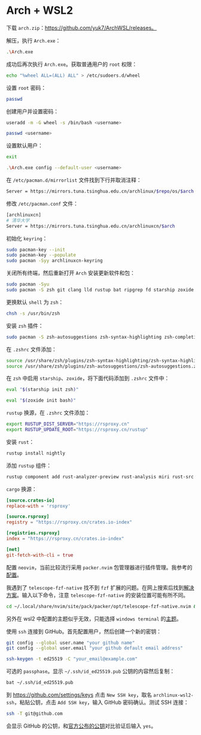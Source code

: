 # Arch + WSL2

下载 `arch.zip`：https://github.com/yuk7/ArchWSL/releases。

解压，执行 `Arch.exe`：

```bash
.\Arch.exe
```

成功后再次执行 `Arch.exe`。获取普通用户的 `root` 权限：

```bash
echo "%wheel ALL=(ALL) ALL" > /etc/sudoers.d/wheel
```

设置 `root` 密码：

```bash
passwd
```

创建用户并设置密码：

```bash
useradd -m -G wheel -s /bin/bash <username>

passwd <username>
```

设置默认用户：

```bash
exit

.\Arch.exe config --default-user <username>
```

在 `/etc/pacman.d/mirrorlist` 文件找到下行并取消注释：

```bash
Server = https://mirrors.tuna.tsinghua.edu.cn/archlinux/$repo/os/$arch
```

修改 `/etc/pacman.conf` 文件：

```bash
[archlinuxcn]
# 清华大学
Server = https://mirrors.tuna.tsinghua.edu.cn/archlinuxcn/$arch
```

初始化 `keyring`：

```bash
sudo pacman-key --init
sudo pacman-key --populate
sudo pacman -Syy archlinuxcn-keyring
```

关闭所有终端，然后重新打开 `Arch` 安装更新软件和包：

```bash
sudo pacman -Syu
sudo pacman -S zsh git clang lld rustup bat ripgrep fd starship zoxide neovim luajit gcc gdb make nodejs openssh gitui yarn 
```

更换默认 `shell` 为 `zsh`：

```bash
chsh -s /usr/bin/zsh
```

安装 `zsh` 插件：

```bash
sudo pacman -S zsh-autosuggestions zsh-syntax-highlighting zsh-completions
```

在 `.zshrc` 文件添加：

```bash
source /usr/share/zsh/plugins/zsh-syntax-highlighting/zsh-syntax-highlighting.zsh
source /usr/share/zsh/plugins/zsh-autosuggestions/zsh-autosuggestions.zsh
```

在 `zsh` 中启用 `starship`、`zoxide`，将下面代码添加到 `.zshrc` 文件中：

```bash
eval "$(starship init zsh)"

eval "$(zoxide init bash)"
```

`rustup` 换源，在 `.zshrc` 文件添加：

```bash
export RUSTUP_DIST_SERVER="https://rsproxy.cn"
export RUSTUP_UPDATE_ROOT="https://rsproxy.cn/rustup"
```

安装 `rust`：

```bash
rustup install nightly
```

添加 `rustup` 组件：

```bash
rustup component add rust-analyzer-preview rust-analysis miri rust-src
```

`cargo` 换源：

```toml
[source.crates-io]
replace-with = 'rsproxy'

[source.rsproxy]
registry = "https://rsproxy.cn/crates.io-index"

[registries.rsproxy]
index = "https://rsproxy.cn/crates.io-index"

[net]
git-fetch-with-cli = true
```

配置 `neovim`，当前比较流行采用 `packer.nvim` 包管理器进行插件管理。我参考的[配置](https://zhuanlan.zhihu.com/p/469355805)。

我遇到了 `telescope-fzf-native` 找不到 `fzf` 扩展的问题。在网上搜索后找到[解决方案](https://github.com/LunarVim/LunarVim/issues/1804)。输入以下命令，注意 `telescope-fzf-native` 的安装位置可能有所不同。

```bash
cd ~/.local/share/nvim/site/pack/packer/opt/telescope-fzf-native.nvim &&make clean && make
```

另外在 wsl2 中配置的主题似乎无效，只能选择 `windows terminal` 的[主题](https://windowsterminalthemes.dev/)。

使用 `ssh` 连接到 GitHub。首先配置用户，然后创建一个新的密钥：

```bash
git config --global user.name "your github name"
git config --global user.email "your github default email address"

ssh-keygen -t ed25519 -C "your_email@example.com"
```

可选的 `passphase`。显示 `~/.ssh/id_ed25519.pub` 公钥的内容然后复制：

```bash
bat ~/.ssh/id_ed25519.pub
```

到 https://github.com/settings/keys 点击 `New SSH key`，取名 `archlinux-wsl2-ssh`，粘贴公钥，点击 `Add SSH key`，输入 GitHub 密码确认。测试 SSH 连接：

```bash
ssh -T git@github.com
```

会显示 GitHub 的公钥，和[官方公布的公钥](https://docs.github.com/en/github/authenticating-to-github/githubs-ssh-key-fingerprints)对比验证后输入 `yes`。